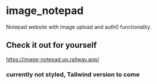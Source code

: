 # image_notepad
Notepad website with image upload and auth0 functionality.
## Check it out for yourself
https://image-notepad.up.railway.app/
### currently not styled, Tailwind version to come
